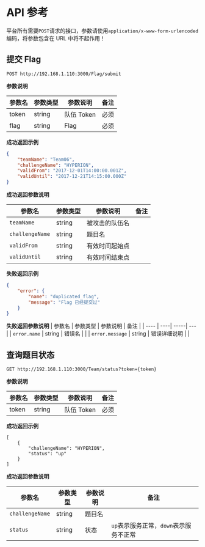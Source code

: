 # API 参考

平台所有需要`POST`请求的接口，参数请使用`application/x-www-form-urlencoded`编码，将参数包含在 URL 中将不起作用！

## 提交 Flag

`POST http://192.168.1.110:3000/Flag/submit`

**参数说明**

| 参数名 | 参数类型 | 参数说明 | 备注 |
| -----|-----|-----| --- |
| token | string | 队伍 Token | 必须 |
| flag | string | Flag  | 必须 |

**成功返回示例**

```json
{
    "teamName": "Team06",
    "challengeName": "HYPERION",
    "validFrom": "2017-12-01T14:00:00.001Z",
    "validUntil": "2017-12-21T14:15:00.000Z"
}
```

**成功返回参数说明**

| 参数名 | 参数类型 | 参数说明 | 备注 |
| ---- | ----| -----| --- |
| `teamName` | string | 被攻击的队伍名 | |
| `challengeName` | string | 题目名 | |
| `validFrom` | string | 有效时间起始点 |  |
| `validUntil` | string | 有效时间结束点 | |

**失败返回示例**

```json
{
    "error": {
        "name": "duplicated_flag",
        "message": "Flag 已经提交过"
    }
}
```


**失败返回参数说明**
| 参数名 | 参数类型 | 参数说明 | 备注 |
| ---- | ----| -----| --- |
| `error.name` | string | 错误名 | |
| `error.message` | string | 错误详细说明 | |


## 查询题目状态

`GET http://192.168.1.110:3000/Team/status?token={token}`

**参数说明**

| 参数名 | 参数类型 | 参数说明 | 备注 |
| -----|-----|-----| --- |
| token | string | 队伍 Token | 必须 |

**成功返回示例**

```
[
    {
        "challengeName": "HYPERION",
        "status": "up"
    }
]
```

**成功返回参数说明**

| 参数名 | 参数类型 | 参数说明 | 备注 |
| ---- | ----| -----| --- |
| `challengeName` | string | 题目名 | |
| `status` | string | 状态 | `up`表示服务正常，`down`表示服务不正常|